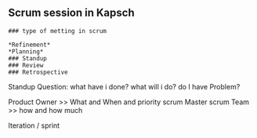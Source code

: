   ## Scrum session in Kapsch
    ### type of metting in scrum 

    *Refinement*
    *Planning*
    ### Standup
    ### Review
    ### Retrospective


  Standup Question:
   what have i done?
   what will i do?
   do I have Problem?
   
   
   Product Owner >> What and When and priority
   scrum Master 
   scrum Team >> how and how much
   
   Iteration / sprint 
   
   


